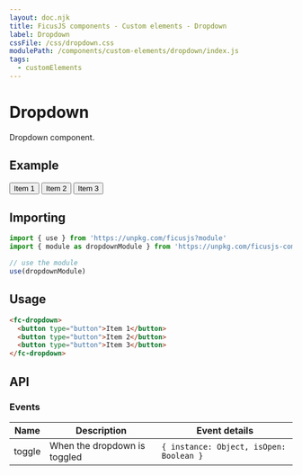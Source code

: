 ```yaml
---
layout: doc.njk
title: FicusJS components - Custom elements - Dropdown
label: Dropdown
cssFile: /css/dropdown.css
modulePath: /components/custom-elements/dropdown/index.js
tags:
  - customElements
---
```

# Dropdown

Dropdown component.

## Example

<fc-dropdown>
  <button type="button">Item 1</button>
  <button type="button">Item 2</button>
  <button type="button">Item 3</button>
</fc-dropdown>

## Importing

```js
import { use } from 'https://unpkg.com/ficusjs?module'
import { module as dropdownModule } from 'https://unpkg.com/ficusjs-components@latest/components/custom-elements/dropdown/index.js'

// use the module
use(dropdownModule)
```

## Usage

```html
<fc-dropdown>
  <button type="button">Item 1</button>
  <button type="button">Item 2</button>
  <button type="button">Item 3</button>
</fc-dropdown>
```

## API

### Events

| Name | Description | Event details |
| --- | --- | --- |
| toggle | When the dropdown is toggled | `{ instance: Object, isOpen: Boolean }` |
